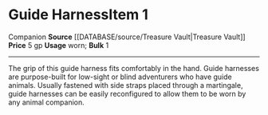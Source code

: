 ﻿---
bulk: '1'
id: '2149'
item_category: Assistive Items
item_subcategory: Animal Companion Mobility Aids
level: '1'
name: Guide Harness
price: 5 gp
rarity: Common
source: '[[DATABASE/source/Treasure Vault|Treasure Vault]]'
subcategory: assistiveitem
trait:
- '[[DATABASE/trait/Companion|Companion]]'
type: Item
usage: worn

---
# Guide Harness<span class="item-type">Item 1</span>

<span class="item-trait">Companion</span>
**Source** [[DATABASE/source/Treasure Vault|Treasure Vault]] 
**Price** 5 gp
**Usage** worn; **Bulk** 1

---
The grip of this guide harness fits comfortably in the hand. Guide harnesses are purpose-built for low-sight or blind adventurers who have guide animals. Usually fastened with side straps placed through a martingale, guide harnesses can be easily reconfigured to allow them to be worn by any animal companion.
